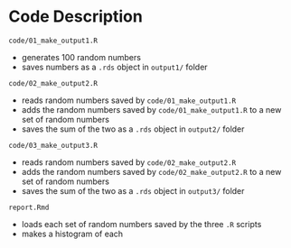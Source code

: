 # Code Description

`code/01_make_output1.R`
- generates 100 random numbers
- saves numbers as a `.rds` object in `output1/` folder

`code/02_make_output2.R`
- reads random numbers saved by `code/01_make_output1.R`
- adds the random numbers saved by `code/01_make_output1.R` to a new set of random numbers
- saves the sum of the two as a `.rds` object in `output2/` folder

`code/03_make_output3.R`
- reads random numbers saved by `code/02_make_output2.R`
- adds the random numbers saved by `code/02_make_output2.R` to a new set of random numbers
- saves the sum of the two as a `.rds` object in `output3/` folder

`report.Rmd`
- loads each set of random numbers saved by the three `.R` scripts
- makes a histogram of each